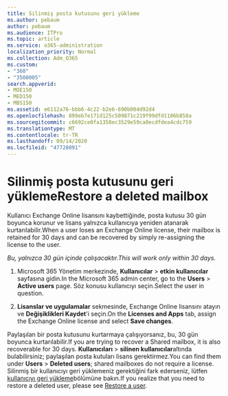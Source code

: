 ```yaml
---
title: Silinmiş posta kutusunu geri yükleme
ms.author: pebaum
author: pebaum
ms.audience: ITPro
ms.topic: article
ms.service: o365-administration
localization_priority: Normal
ms.collection: Adm_O365
ms.custom:
- "360"
- "3500005"
search.appverid:
- MOE150
- MED150
- MBS150
ms.assetid: e6112a76-bbb6-4c22-b2e6-690b004d92d4
ms.openlocfilehash: 899eb7e171d125c509871c219f99dfd1106b858a
ms.sourcegitcommit: c6692ce0fa1358ec3529e59ca0ecdfdea4cdc759
ms.translationtype: MT
ms.contentlocale: tr-TR
ms.lasthandoff: 09/14/2020
ms.locfileid: "47728091"
---
```

# <a name="restore-a-deleted-mailbox"></a><span data-ttu-id="e517e-102">Silinmiş posta kutusunu geri yükleme</span><span class="sxs-lookup"><span data-stu-id="e517e-102">Restore a deleted mailbox</span></span>

<span data-ttu-id="e517e-103">Kullanıcı Exchange Online lisansını kaybettiğinde, posta kutusu 30 gün boyunca korunur ve lisans yalnızca kullanıcıya yeniden atanarak kurtarılabilir.</span><span class="sxs-lookup"><span data-stu-id="e517e-103">When a user loses an Exchange Online license, their mailbox is retained for 30 days and can be recovered by simply re-assigning the license to the user.</span></span>
  
 <span data-ttu-id="e517e-104">*Bu, yalnızca 30 gün içinde çalışacaktır.*</span><span class="sxs-lookup"><span data-stu-id="e517e-104">*This will work only within 30 days.*</span></span>  
  
1. <span data-ttu-id="e517e-105">Microsoft 365 Yönetim merkezinde, **Kullanıcılar** \> **etkin kullanıcılar** sayfasına gidin.</span><span class="sxs-lookup"><span data-stu-id="e517e-105">In the Microsoft 365 admin center, go to the **Users** \> **Active users** page.</span></span> <span data-ttu-id="e517e-106">Söz konusu kullanıcıyı seçin.</span><span class="sxs-lookup"><span data-stu-id="e517e-106">Select the user in question.</span></span>

2. <span data-ttu-id="e517e-107">**Lisanslar ve uygulamalar** sekmesinde, Exchange Online lisansını atayın ve **Değişiklikleri Kaydet**'i seçin.</span><span class="sxs-lookup"><span data-stu-id="e517e-107">On the **Licenses and Apps** tab, assign the Exchange Online license and select **Save changes**.</span></span>

<span data-ttu-id="e517e-108">Paylaşılan bir posta kutusunu kurtarmaya çalışıyorsanız, bu, 30 gün boyunca kurtarılabilir.</span><span class="sxs-lookup"><span data-stu-id="e517e-108">If you are trying to recover a Shared mailbox, it is also recoverable for 30 days.</span></span> <span data-ttu-id="e517e-109">**Kullanıcıları** \> **silinen kullanıcılar**altında bulabilirsiniz; paylaşılan posta kutuları lisans gerektirmez.</span><span class="sxs-lookup"><span data-stu-id="e517e-109">You can find them under **Users** \> **Deleted users**; shared mailboxes do not require a license.</span></span> <span data-ttu-id="e517e-110">Silinmiş bir kullanıcıyı geri yüklemeniz gerektiğini fark ederseniz, lütfen [kullanıcıyı geri yükleme](https://docs.microsoft.com/microsoft-365/admin/add-users/restore-user)bölümüne bakın.</span><span class="sxs-lookup"><span data-stu-id="e517e-110">If you realize that you need to restore a deleted user, please see [Restore a user](https://docs.microsoft.com/microsoft-365/admin/add-users/restore-user).</span></span>
  